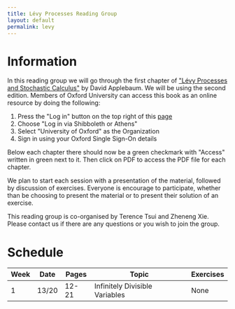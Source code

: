 ```yaml
---
title: Lévy Processes Reading Group
layout: default
permalink: levy
---
```


# Information

In this reading group we will go through the first chapter of ["Lévy Processes and Stochastic Calculus"](https://www.cambridge.org/core/books/levy-processes-and-stochastic-calculus/4AC698D37D3D8E57D099B73ADF4ACB11) by David Applebaum. We will be using the second edition. Members of Oxford University can access this book as an online resource by doing the following:

1. Press the "Log in" button on the top right of this [page](https://www.cambridge.org/core/books/levy-processes-and-stochastic-calculus/4AC698D37D3D8E57D099B73ADF4ACB11)
2. Choose "Log in via Shibboleth or Athens"
3. Select "University of Oxford" as the Organization
4. Sign in using your Oxford Single Sign-On details

Below each chapter there should now be a green checkmark with "Access" written in green next to it. Then click on PDF to access the PDF file for each chapter.

We plan to start each session with a presentation of the material, followed by discussion of exercises. Everyone is encourage to participate, whether than be choosing to present the material or to present their solution of an exercise.

This reading group is co-organised by Terence Tsui and Zheneng Xie. Please contact us if there are any questions or you wish to join the group.

# Schedule

Week | Date | Pages | Topic | Exercises
--- | --- | --- | --- | ---
1 | 13/20 | 12-21 | Infinitely Divisible Variables | None